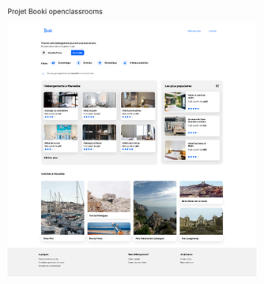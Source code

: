 Projet Booki openclassrooms

 ![Image Alt](https://github.com/Codelock00/Booki/blob/56c5e722c52c6abbd97df0fd4dfd55fc811c19f6/Booki%20img.png)
